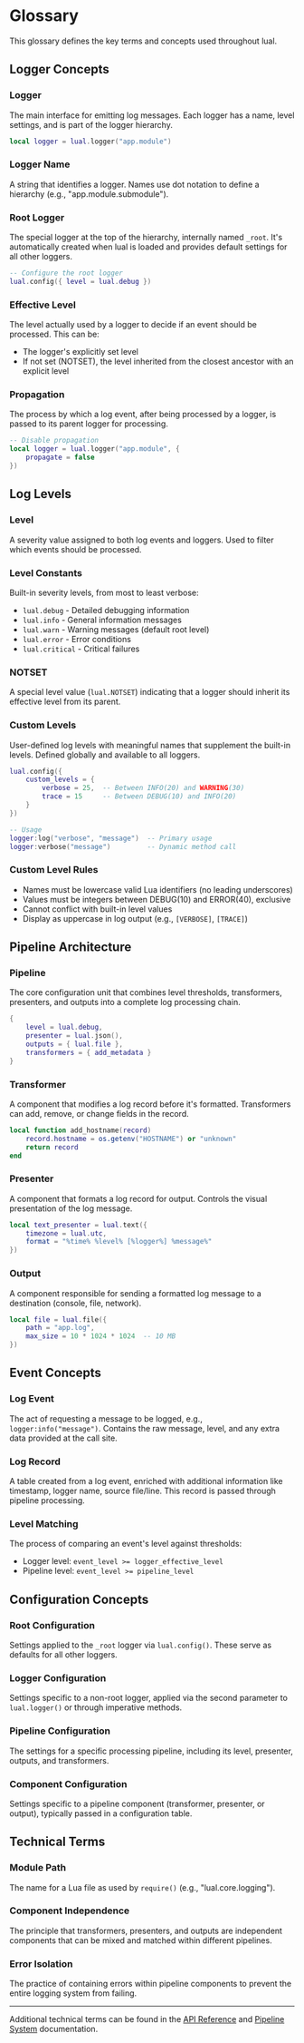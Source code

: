 # Glossary

This glossary defines the key terms and concepts used throughout lual.

## Logger Concepts

### Logger

The main interface for emitting log messages. Each logger has a name, level settings, and is part of the logger hierarchy.

```lua
local logger = lual.logger("app.module")
```

### Logger Name

A string that identifies a logger. Names use dot notation to define a hierarchy (e.g., "app.module.submodule").

### Root Logger

The special logger at the top of the hierarchy, internally named `_root`. It's automatically created when lual is loaded and provides default settings for all other loggers.

```lua
-- Configure the root logger
lual.config({ level = lual.debug })
```

### Effective Level

The level actually used by a logger to decide if an event should be processed. This can be:

- The logger's explicitly set level
- If not set (NOTSET), the level inherited from the closest ancestor with an explicit level

### Propagation

The process by which a log event, after being processed by a logger, is passed to its parent logger for processing.

```lua
-- Disable propagation
local logger = lual.logger("app.module", {
    propagate = false
})
```

## Log Levels

### Level

A severity value assigned to both log events and loggers. Used to filter which events should be processed.

### Level Constants

Built-in severity levels, from most to least verbose:

- `lual.debug` - Detailed debugging information
- `lual.info` - General information messages
- `lual.warn` - Warning messages (default root level)
- `lual.error` - Error conditions
- `lual.critical` - Critical failures

### NOTSET

A special level value (`lual.NOTSET`) indicating that a logger should inherit its effective level from its parent.

### Custom Levels

User-defined log levels with meaningful names that supplement the built-in levels. Defined globally and available to all loggers.

```lua
lual.config({
    custom_levels = {
        verbose = 25,  -- Between INFO(20) and WARNING(30)
        trace = 15     -- Between DEBUG(10) and INFO(20)
    }
})

-- Usage
logger:log("verbose", "message")  -- Primary usage
logger:verbose("message")         -- Dynamic method call
```

### Custom Level Rules

- Names must be lowercase valid Lua identifiers (no leading underscores)
- Values must be integers between DEBUG(10) and ERROR(40), exclusive
- Cannot conflict with built-in level values
- Display as uppercase in log output (e.g., `[VERBOSE]`, `[TRACE]`)

## Pipeline Architecture

### Pipeline

The core configuration unit that combines level thresholds, transformers, presenters, and outputs into a complete log processing chain.

```lua
{
    level = lual.debug,
    presenter = lual.json(),
    outputs = { lual.file },
    transformers = { add_metadata }
}
```

### Transformer

A component that modifies a log record before it's formatted. Transformers can add, remove, or change fields in the record.

```lua
local function add_hostname(record)
    record.hostname = os.getenv("HOSTNAME") or "unknown"
    return record
end
```

### Presenter

A component that formats a log record for output. Controls the visual presentation of the log message.

```lua
local text_presenter = lual.text({
    timezone = lual.utc,
    format = "%time% %level% [%logger%] %message%"
})
```

### Output

A component responsible for sending a formatted log message to a destination (console, file, network).

```lua
local file = lual.file({
    path = "app.log",
    max_size = 10 * 1024 * 1024  -- 10 MB
})
```

## Event Concepts

### Log Event

The act of requesting a message to be logged, e.g., `logger:info("message")`. Contains the raw message, level, and any extra data provided at the call site.

### Log Record

A table created from a log event, enriched with additional information like timestamp, logger name, source file/line. This record is passed through pipeline processing.

### Level Matching

The process of comparing an event's level against thresholds:

- Logger level: `event_level >= logger_effective_level`
- Pipeline level: `event_level >= pipeline_level`

## Configuration Concepts

### Root Configuration

Settings applied to the `_root` logger via `lual.config()`. These serve as defaults for all other loggers.

### Logger Configuration

Settings specific to a non-root logger, applied via the second parameter to `lual.logger()` or through imperative methods.

### Pipeline Configuration

The settings for a specific processing pipeline, including its level, presenter, outputs, and transformers.

### Component Configuration

Settings specific to a pipeline component (transformer, presenter, or output), typically passed in a configuration table.

## Technical Terms

### Module Path

The name for a Lua file as used by `require()` (e.g., "lual.core.logging").

### Component Independence

The principle that transformers, presenters, and outputs are independent components that can be mixed and matched within different pipelines.

### Error Isolation

The practice of containing errors within pipeline components to prevent the entire logging system from failing.

---

Additional technical terms can be found in the [API Reference](api.md) and [Pipeline System](../deep-dives/pipeline-system.md) documentation.
